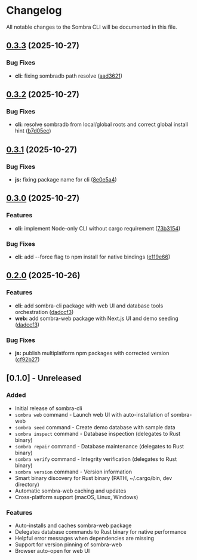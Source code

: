# Changelog

All notable changes to the Sombra CLI will be documented in this file.

## [0.3.3](https://github.com/maskdotdev/sombra/compare/cli-v0.3.2...cli-v0.3.3) (2025-10-27)


### Bug Fixes

* **cli:** fixing sombradb path resolve ([aad3621](https://github.com/maskdotdev/sombra/commit/aad3621fd5635c733f60b90e25118362432a0f58))

## [0.3.2](https://github.com/maskdotdev/sombra/compare/cli-v0.3.1...cli-v0.3.2) (2025-10-27)


### Bug Fixes

* **cli:** resolve sombradb from local/global roots and correct global install hint ([b7d05ec](https://github.com/maskdotdev/sombra/commit/b7d05ecd4dd2f184ad2967d0856f2b36cfb76653))

## [0.3.1](https://github.com/maskdotdev/sombra/compare/cli-v0.3.0...cli-v0.3.1) (2025-10-27)


### Bug Fixes

* **js:** fixing package name for cli ([8e0e5a4](https://github.com/maskdotdev/sombra/commit/8e0e5a48ea77a9c5a67e9c341a5098b6a0b7f394))

## [0.3.0](https://github.com/maskdotdev/sombra/compare/cli-v0.2.0...cli-v0.3.0) (2025-10-27)


### Features

* **cli:** implement Node-only CLI without cargo requirement ([73b3154](https://github.com/maskdotdev/sombra/commit/73b3154b72f4f88b86768e7a1ddb8defa9a8fb38))


### Bug Fixes

* **cli:** add --force flag to npm install for native bindings ([e119e66](https://github.com/maskdotdev/sombra/commit/e119e6645bc86d6cd3afaf21e7fd08ee685e1d12))

## [0.2.0](https://github.com/maskdotdev/sombra/compare/cli-v0.1.0...cli-v0.2.0) (2025-10-26)


### Features

* **cli:** add sombra-cli package with web UI and database tools orchestration ([dadccf3](https://github.com/maskdotdev/sombra/commit/dadccf3850ad5cf05f734ef99825ac9940f0ab69))
* **web:** add sombra-web package with Next.js UI and demo seeding ([dadccf3](https://github.com/maskdotdev/sombra/commit/dadccf3850ad5cf05f734ef99825ac9940f0ab69))


### Bug Fixes

* **js:** publish multiplatform npm packages with corrected version ([cf92b27](https://github.com/maskdotdev/sombra/commit/cf92b27badd31c06b35189a292ce5fbd6ff96e26))

## [0.1.0] - Unreleased

### Added
- Initial release of sombra-cli
- `sombra web` command - Launch web UI with auto-installation of sombra-web
- `sombra seed` command - Create demo database with sample data
- `sombra inspect` command - Database inspection (delegates to Rust binary)
- `sombra repair` command - Database maintenance (delegates to Rust binary)
- `sombra verify` command - Integrity verification (delegates to Rust binary)
- `sombra version` command - Version information
- Smart binary discovery for Rust binary (PATH, ~/.cargo/bin, dev directory)
- Automatic sombra-web caching and updates
- Cross-platform support (macOS, Linux, Windows)

### Features
- Auto-installs and caches sombra-web package
- Delegates database commands to Rust binary for native performance
- Helpful error messages when dependencies are missing
- Support for version pinning of sombra-web
- Browser auto-open for web UI
